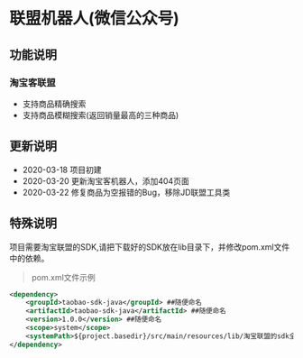 # 联盟机器人(微信公众号)

## 功能说明

### 淘宝客联盟
* 支持商品精确搜索
* 支持商品模糊搜索(返回销量最高的三种商品)

## 更新说明
* 2020-03-18 项目初建
* 2020-03-20 更新淘宝客机器人，添加404页面
* 2020-03-22 修复商品为空报错的Bug，移除JD联盟工具类

## 特殊说明

项目需要淘宝联盟的SDK,请把下载好的SDK放在lib目录下，并修改pom.xml文件中的依赖。

>pom.xml文件示例

``` xml
<dependency>
    <groupId>taobao-sdk-java</groupId> ##随便命名
    <artifactId>taobao-sdk-java</artifactId> ##随便命名
    <version>1.0.0</version> ##随便命名
    <scope>system</scope>
    <systemPath>${project.basedir}/src/main/resources/lib/淘宝联盟的sdk全名</systemPath>
</dependency>
```

